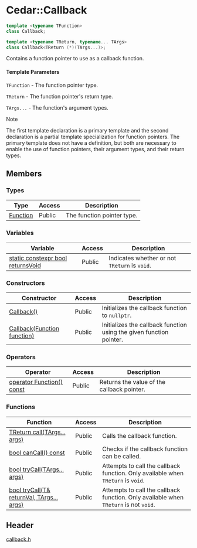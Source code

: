 # Cedar::Callback

``` c++
template <typename TFunction>
class Callback;

template <typename TReturn, typename... TArgs>
class Callback<TReturn (*)(TArgs...)>;
```

Contains a function pointer to use as a callback function.

#### Template Parameters

`TFunction` - The function pointer type.

`TReturn` - The function pointer's return type.

`TArgs...` - The function's argument types.

> [!NOTE]
> The first template declaration is a primary template and the second declaration is a partial template specialization for function pointers. The primary template does not have a definition, but both are necessary to enable the use of function pointers, their argument types, and their return types.

## Members

### Types

| Type | Access | Description |
| --- | --- | --- |
| [Function](Callback/Function.md) | Public | The function pointer type. |

### Variables

| Variable | Access | Description |
| --- | --- | --- |
| [static constexpr bool returnsVoid](Callback/returnsVoid.md) | Public | Indicates whether or not `TReturn` is `void`. |

### Constructors

| Constructor | Access | Description |
| --- | --- | --- |
| [Callback()](Callback/constructor.md#callback) | Public | Initializes the callback function to `nullptr`. |
| [Callback(Function function)](Callback/constructor.md#callbackfunction-function) | Public | Initializes the callback function using the given function pointer. |

### Operators

| Operator | Access | Description |
| --- | --- | --- |
| [operator Function() const](Callback/Function.md) | Public | Returns the value of the callback pointer. |

### Functions

| Function | Access | Description |
| --- | --- | --- |
| [TReturn call(TArgs... args)](Callback/call.md) | Public | Calls the callback function. |
| [bool canCall() const](Callback/canCall.md) | Public | Checks if the callback function can be called. |
| [bool tryCall(TArgs... args)](Callback/tryCall.md#bool-trycalltargs-args) | Public | Attempts to call the callback function. Only available when `TReturn` is `void`. |
| [bool tryCall(T& returnVal, TArgs... args)](Callback/tryCall.md#bool-trycallt-returnval-targs-args) | Public | Attempts to call the callback function. Only available when `TReturn` is not `void`. |

## Header

[callback.h](../callback_h.md)
